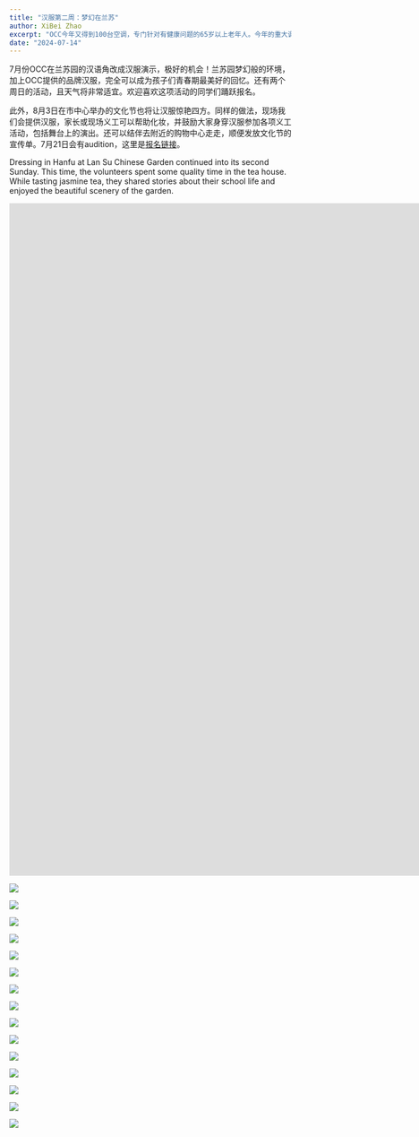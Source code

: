 ```yaml
---
title: "汉服第二周：梦幻在兰苏"
author: XiBei Zhao
excerpt: "OCC今年又得到100台空调，专门针对有健康问题的65岁以上老年人。今年的重大调整是申请人不可以是CCO的成员。所谓CCO指的是健康协调护理组织，波特兰及周边地区基本上是Heath Share of Oregon，持有的卡如下面的图片所示。对于符合资格的老人，如果是在波特兰及周边地区，OCC会负责送货上门，并在需要时提供免费的安装服务。外地的则需要家人或安排人来波特兰领取。希望这些空调能帮助有需要的老人们安然度过这个炎热的夏天。"
date: "2024-07-14"
---
```


7月份OCC在兰苏园的汉语角改成汉服演示，极好的机会！兰苏园梦幻般的环境，加上OCC提供的品牌汉服，完全可以成为孩子们青春期最美好的回忆。还有两个周日的活动，且天气将非常适宜。欢迎喜欢这项活动的同学们踊跃报名。

此外，8月3日在市中心举办的文化节也将让汉服惊艳四方。同样的做法，现场我们会提供汉服，家长或现场义工可以帮助化妆，并鼓励大家身穿汉服参加各项义工活动，包括舞台上的演出。还可以结伴去附近的购物中心走走，顺便发放文化节的宣传单。7月21日会有audition，这里是[报名链接](https://forms.gle/SumMDejqjipduVvXA)。

Dressing in Hanfu at Lan Su Chinese Garden continued into its second Sunday. This time, the volunteers spent some quality time in the tea house. While tasting jasmine tea, they shared stories about their school life and enjoyed the beautiful scenery of the garden.

<iframe width="2135" height="1200" src="https://www.youtube.com/embed/vdbt8NTPiXM" title="Melinda Lin Dressed in Hanfu" frameborder="0" allow="accelerometer; autoplay; clipboard-write; encrypted-media; gyroscope; picture-in-picture; web-share" referrerpolicy="strict-origin-when-cross-origin" allowfullscreen></iframe>

![](https://res.cloudinary.com/dhngj18do/image/upload/f_auto,q_auto/v1/images/451431887_470164515648636_2463027464513420551_n)

![](https://res.cloudinary.com/dhngj18do/image/upload/f_auto,q_auto/v1/images/450845491_470164552315299_7784777440617291473_n)

![](https://res.cloudinary.com/dhngj18do/image/upload/f_auto,q_auto/v1/images/451074647_470164458981975_5143865280732860403_n)

![](https://res.cloudinary.com/dhngj18do/image/upload/f_auto,q_auto/v1/images/451548699_470164778981943_6200343814408594740_n)

![](https://res.cloudinary.com/dhngj18do/image/upload/f_auto,q_auto/v1/images/450706788_470164658981955_13639245916327972_n)

![](https://res.cloudinary.com/dhngj18do/image/upload/f_auto,q_auto/v1/images/451054051_470164722315282_25462609140745682_n)

![](https://res.cloudinary.com/dhngj18do/image/upload/f_auto,q_auto/v1/images/451056338_470164832315271_2499329613192438995_n)

![](https://res.cloudinary.com/dhngj18do/image/upload/f_auto,q_auto/v1/images/451319533_470164888981932_3783158996707399886_n)

![](https://res.cloudinary.com/dhngj18do/image/upload/f_auto,q_auto/v1/images/450688235_470164915648596_4269024646021662014_n)

![](https://res.cloudinary.com/dhngj18do/image/upload/f_auto,q_auto/v1/images/451277468_470164955648592_5216799686236926826_n)

![](https://res.cloudinary.com/dhngj18do/image/upload/f_auto,q_auto/v1/images/451128216_470164475648640_6814129549100039724_n)

![](https://res.cloudinary.com/dhngj18do/image/upload/f_auto,q_auto/v1/images/451051683_470164612315293_3939854058772407966_n)

![](https://res.cloudinary.com/dhngj18do/image/upload/f_auto,q_auto/v1/images/451493763_470164675648620_5764589147094255036_n)

![](https://res.cloudinary.com/dhngj18do/image/upload/f_auto,q_auto/v1/images/451449244_470164528981968_4987872474877075182_n)

![](https://res.cloudinary.com/dhngj18do/image/upload/f_auto,q_auto/v1/images/451319533_470164742315280_5159612629385513662_n)
